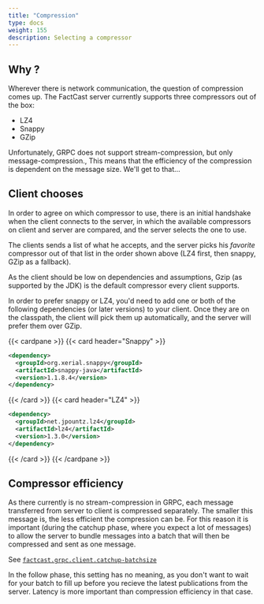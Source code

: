 ```yaml
---
title: "Compression"
type: docs
weight: 155
description: Selecting a compressor 
---
```


## Why ?

Wherever there is network communication, the question of compression comes up. The FactCast server currently supports 
three compressors out of the box:

* LZ4
* Snappy
* GZip

Unfortunately, GRPC does not support stream-compression, but only message-compression., This means that the
efficiency of the compression is dependent on the message size. We'll get to that...

## Client chooses

In order to agree on which compressor to use, there is an initial handshake when the client connects to the server,
in which the available compressors on client and server are compared, and the server selects the one to use.

The clients sends a list of what he accepts, and the server picks his *favorite* compressor out of that list in the order
shown above (LZ4 first, then snappy, GZip as a fallback).

As the client should be low on dependencies and assumptions, Gzip (as supported by the JDK) is the default compressor 
every client supports.

In order to prefer snappy or LZ4, you'd need to add one or both of the following dependencies (or later versions) 
to your client. Once they are on the classpath, the client will pick them up automatically, and the server will
prefer them over GZip.

{{< cardpane >}}
{{< card header="Snappy" >}}
```xml
<dependency>
  <groupId>org.xerial.snappy</groupId>
  <artifactId>snappy-java</artifactId>
  <version>1.1.8.4</version>
</dependency>
```
{{< /card >}}
{{< card header="LZ4" >}}
```xml
<dependency>
  <groupId>net.jpountz.lz4</groupId>
  <artifactId>lz4</artifactId>
  <version>1.3.0</version>
</dependency>
```
{{< /card >}}
{{< /cardpane >}}

## Compressor efficiency

As there currently is no stream-compression in GRPC, each message transferred from server to client is compressed separately. 
The smaller this message is, the less efficient the compression can be. For this reason it is important (during the 
catchup phase, where you expect a lot of messages) to allow the server to bundle messages into a batch that will 
then be compressed and sent as one message.

See [`factcast.grpc.client.catchup-batchsize`](/setup/properties/#factcast-client-specific)

In the follow phase, this setting has no meaning, as you don't want to wait for your batch to fill up before you recieve 
the latest publications from the server. Latency is more important than compression efficiency in that case.  



 

